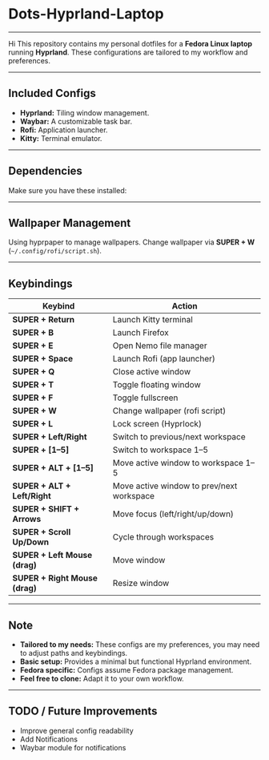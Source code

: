 # Dots-Hyprland-Laptop

---

Hi
This repository contains my personal dotfiles for a **Fedora Linux laptop** running **Hyprland**. These configurations are tailored to my workflow and preferences.

---

## Included Configs

* **Hyprland:** Tiling window management.
* **Waybar:** A customizable task bar.
* **Rofi:** Application launcher.
* **Kitty:** Terminal emulator.

---

## Dependencies

Make sure you have these installed:



---

## Wallpaper Management

Using hyprpaper to manage wallpapers.
Change wallpaper via **SUPER + W** (`~/.config/rofi/script.sh`).

---

## Keybindings

| Keybind                          | Action                                    |
| -------------------------------- | ----------------------------------------- |
| **SUPER + Return**               | Launch Kitty terminal                     |
| **SUPER + B**                    | Launch Firefox                            |
| **SUPER + E**                    | Open Nemo file manager                    |
| **SUPER + Space**                | Launch Rofi (app launcher)                |
| **SUPER + Q**                    | Close active window                       |
| **SUPER + T**                    | Toggle floating window                    |
| **SUPER + F**                    | Toggle fullscreen                         |
| **SUPER + W**                    | Change wallpaper (rofi script)            |
| **SUPER + L**                    | Lock screen (Hyprlock)                    |
| **SUPER + Left/Right**           | Switch to previous/next workspace         |
| **SUPER + \[1–5]**               | Switch to workspace 1–5                   |
| **SUPER + ALT + \[1–5]**         | Move active window to workspace 1–5       |
| **SUPER + ALT + Left/Right**     | Move active window to prev/next workspace |
| **SUPER + SHIFT + Arrows**       | Move focus (left/right/up/down)           |
| **SUPER + Scroll Up/Down**       | Cycle through workspaces                  |
| **SUPER + Left Mouse (drag)**    | Move window                               |
| **SUPER + Right Mouse (drag)**   | Resize window                             |

---

## Note

* **Tailored to my needs:** These configs are my preferences, you may need to adjust paths and keybindings.
* **Basic setup:** Provides a minimal but functional Hyprland environment.
* **Fedora specific:** Configs assume Fedora package management.
* **Feel free to clone:** Adapt it to your own workflow.

---

## TODO / Future Improvements

* Improve general config readability 
* Add Notifications
* Waybar module for notifications
